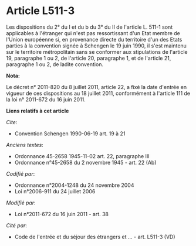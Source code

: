 # Article L511-3

Les dispositions du 2° du I et du b du 3° du II de l'article L. 511-1 sont applicables à l'étranger qui n'est pas
ressortissant d'un Etat membre de l'Union européenne si, en provenance directe du territoire d'un des Etats parties à la
convention signée à Schengen le 19 juin 1990, il s'est maintenu sur le territoire métropolitain sans se conformer aux
stipulations de l'article 19, paragraphe 1 ou 2, de l'article 20, paragraphe 1, et de l'article 21, paragraphe 1 ou 2, de
ladite convention.

**Nota:**

Le décret n° 2011-820 du 8 juillet 2011, article 22, a fixé la date d'entrée en vigueur de ces dispositions au 18 juillet
2011, conformément à l'article 111 de la loi n° 2011-672 du 16 juin 2011.

**Liens relatifs à cet article**

_Cite_:

  - Convention Schengen 1990-06-19 art. 19 à 21

_Anciens textes_:

  - Ordonnance 45-2658 1945-11-02 art. 22, paragraphe III
  - Ordonnance n°45-2658 du 2 novembre 1945 - art. 22 (Ab)

_Codifié par_:

  - Ordonnance n°2004-1248 du 24 novembre 2004
  - Loi n°2006-911 du 24 juillet 2006

_Modifié par_:

  - Loi n°2011-672 du 16 juin 2011 - art. 38

_Cité par_:

  - Code de l'entrée et du séjour des étrangers et ... - art. L511-3 (VD)
